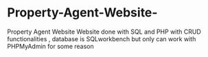 # Property-Agent-Website-
Property Agent Website 
Website done with SQL and PHP with CRUD functionalities , database is SQLworkbench but only can work with PHPMyAdmin for some reason
